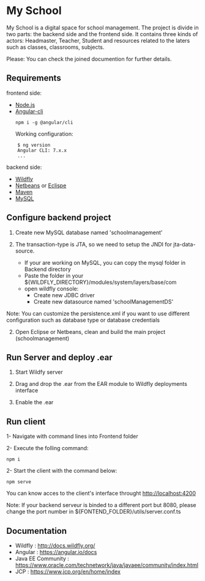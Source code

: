 # My School

My School is a digital space for school management. 
The project is divide in two parts: the backend side and the frontend side.
It contains three kinds of actors: Headmaster, Teacher, Student and resources related to the laters such as classes, classrooms, subjects. 

Please: You can check the joined documention for further details.

## Requirements
 frontend side:
- [Node.js](https://nodejs.org)
- [Angular-cli](https://cli.angular.io/)
  ```
  npm i -g @angular/cli
  ```
    Working configuration:

```
    $ ng version
    Angular CLI: 7.x.x
    ...
```
backend side:
- [Wildfly](http://wildfly.org/downloads/)
- [Netbeans](https://fr.netbeans.org/) or [Eclispe](https://www.eclipse.org/downloads/)
- [Maven](https://maven.apache.org/)
- [MySQL](https://www.mysql.com/fr/)

## Configure backend project
1) Create new MySQL database named 'schoolmanagement'

2) The transaction-type is JTA, so we need to setup the JNDI for jta-data-source.

    - If your are working on MySQL, you can copy the mysql folder in Backend directory
    - Paste the folder in your ${WILDFLY_DIRECTORY}/modules/system/layers/base/com
    - open wildfly console:
        * Create new JDBC driver
        * Create new datasource named 'schoolManagementDS'  

Note: You can customize the persistence.xml if you want to use different configuration such as database type or database credentials

2) Open Eclipse or Netbeans, clean and build the main project (schoolmanagement)

## Run Server and deploy .ear

1) Start Wildfy server

2) Drag and drop the .ear from the EAR module to Wildfly deployments interface

3) Enable the .ear

## Run client

1- Navigate with command lines into Frontend folder

2- Execute the folling command:
```
npm i
```
2- Start the client with the command below:
```
npm serve
```

You can know acces to the client's interface throught [http://localhost:4200](http://localhost:4200)

Note: If your backend serveur is binded to a different port but 8080, please change the port number in ${FONTEND_FOLDER}/utils/server.conf.ts
 
## Documentation

- Wildfly : http://docs.wildfly.org/
- Angular : https://angular.io/docs
- Java EE Community : https://www.oracle.com/technetwork/java/javaee/community/index.html
- JCP : https://www.jcp.org/en/home/index
